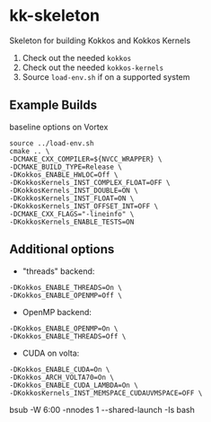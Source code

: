 # kk-skeleton
Skeleton for building Kokkos and Kokkos Kernels 

1. Check out the needed `kokkos`
2. Check out the needed `kokkos-kernels`
3. Source `load-env.sh` if on a supported system

## Example Builds

baseline options on Vortex
```
source ../load-env.sh
cmake .. \
-DCMAKE_CXX_COMPILER=${NVCC_WRAPPER} \
-DCMAKE_BUILD_TYPE=Release \
-DKokkos_ENABLE_HWLOC=Off \
-DKokkosKernels_INST_COMPLEX_FLOAT=OFF \
-DKokkosKernels_INST_DOUBLE=ON \
-DKokkosKernels_INST_FLOAT=ON \
-DKokkosKernels_INST_OFFSET_INT=OFF \
-DCMAKE_CXX_FLAGS="-lineinfo" \
-DKokkosKernels_ENABLE_TESTS=ON
```

## Additional options

* "threads" backend:
```
-DKokkos_ENABLE_THREADS=On \
-DKokkos_ENABLE_OPENMP=Off \
```

* OpenMP backend:
```
-DKokkos_ENABLE_OPENMP=On \
-DKokkos_ENABLE_THREADS=Off \
```

* CUDA on volta: 
```
-DKokkos_ENABLE_CUDA=On \
-DKokkos_ARCH_VOLTA70=On \
-DKokkos_ENABLE_CUDA_LAMBDA=On \
-DKokkosKernels_INST_MEMSPACE_CUDAUVMSPACE=OFF \
```

bsub -W 6:00 -nnodes 1 --shared-launch -Is bash